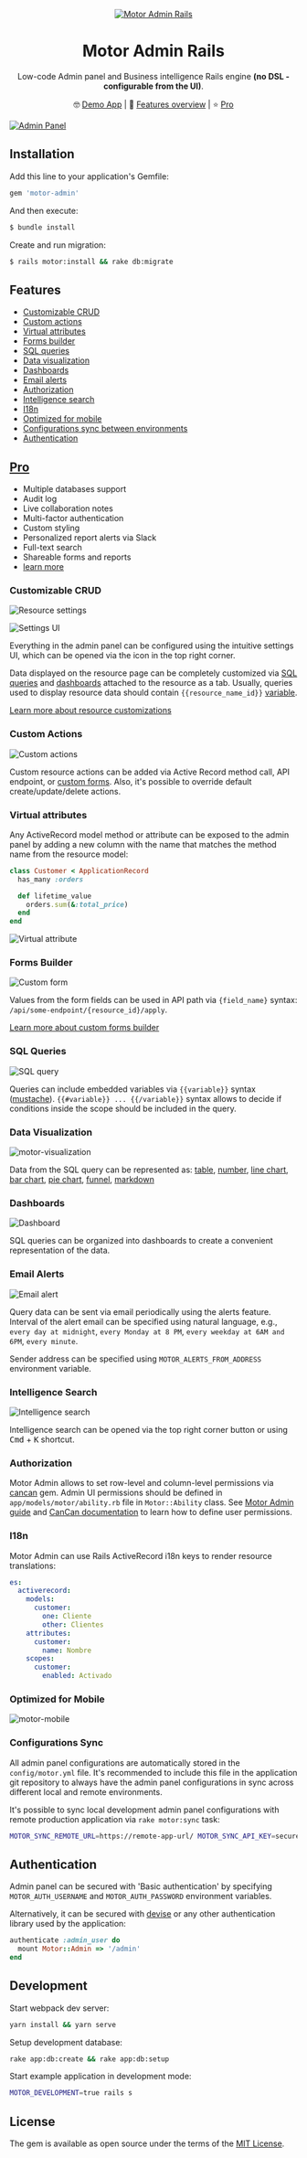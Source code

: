 <div align="center">

[![Motor Admin Rails](https://user-images.githubusercontent.com/5418788/140520844-a947845d-b579-4b3f-9b49-c539ad3cf580.png)](https://www.getmotoradmin.com/ruby-on-rails)

# Motor Admin Rails

Low-code Admin panel and Business intelligence Rails engine **(no DSL - configurable from the UI)**.

🤓 [Demo App](https://motor-admin.herokuapp.com/demo) | 👀 [Features overview](https://www.youtube.com/watch?v=ngVoci8Hll4&list=PLu7llEMh0KcOkR3Uy_RJT0cXPZQKAYVsq&index=1) | ⭐ [Pro](https://www.getmotoradmin.com/ruby-on-rails)
</div>

[![Admin Panel](https://user-images.githubusercontent.com/5418788/119318538-1f30e300-bc82-11eb-94a4-107c31c93b13.png)](https://motor-admin.herokuapp.com/demo)

## Installation
Add this line to your application's Gemfile:

```ruby
gem 'motor-admin'
```

And then execute:
```bash
$ bundle install
```

Create and run migration:
```bash
$ rails motor:install && rake db:migrate
```

## Features

* [Customizable CRUD](#customizable-crud)
* [Custom actions](#custom-actions)
* [Virtual attributes](#virtual-attributes)
* [Forms builder](#forms-builder)
* [SQL queries](#sql-queries)
* [Data visualization](#data-visualization)
* [Dashboards](#dashboards)
* [Email alerts](#email-alerts)
* [Authorization](#authorization)
* [Intelligence search](#intelligence-search)
* [I18n](#i18n)
* [Optimized for mobile](#optimized-for-mobile)
* [Configurations sync between environments](#configurations-sync)
* [Authentication](#authentication)

## [Pro](https://www.getmotoradmin.com/ruby-on-rails)

* Multiple databases support
* Audit log
* Live collaboration notes
* Multi-factor authentication
* Custom styling
* Personalized report alerts via Slack
* Full-text search
* Shareable forms and reports
* [learn more](https://www.getmotoradmin.com/ruby-on-rails)

### Customizable CRUD

![Resource settings](https://user-images.githubusercontent.com/5418788/119318569-2a840e80-bc82-11eb-9ba3-f3964eb6f997.png)

![Settings UI](https://user-images.githubusercontent.com/5418788/119263883-90708780-bbe9-11eb-9f9f-f76fed0b7f27.png)

Everything in the admin panel can be configured using the intuitive settings UI, which can be opened via the icon in the top right corner.

Data displayed on the resource page can be completely customized via [SQL queries](#sql-queries) and [dashboards](#dashboards) attached to the resource as a tab. Usually, queries used to display resource data should contain `{{resource_name_id}}` [variable](#sql-queries).

[Learn more about resource customizations](https://github.com/motor-admin/motor-admin-rails/blob/master/guides/customizing_resource_table.md)

### Custom Actions

![Custom actions](https://user-images.githubusercontent.com/5418788/119266132-3c1dd580-bbf2-11eb-9666-09e1640eaf7b.png)

Custom resource actions can be added via Active Record method call, API endpoint, or [custom forms](#forms-builder). Also, it's possible to override default create/update/delete actions.

### Virtual attributes

Any ActiveRecord model method or attribute can be exposed to the admin panel by adding a new column with the name that matches the method name from the resource model:

```ruby
class Customer < ApplicationRecord
  has_many :orders

  def lifetime_value
    orders.sum(&:total_price)
  end
end
```

![Virtual attribute](https://user-images.githubusercontent.com/5418788/123373683-76321c80-d58e-11eb-914d-675444b7eb2a.png)

### Forms Builder

![Custom form](https://user-images.githubusercontent.com/5418788/119264008-1391dd80-bbea-11eb-9f14-cb405e77fb60.png)

Values from the form fields can be used in API path via `{field_name}` syntax: `/api/some-endpoint/{resource_id}/apply`.

[Learn more about custom forms builder](https://github.com/motor-admin/motor-admin-rails/blob/master/guides/building_custom_forms.md)

### SQL Queries

![SQL query](https://user-images.githubusercontent.com/5418788/119264127-84d19080-bbea-11eb-9903-ef465d1d2c97.png)

Queries can include embedded variables via `{{variable}}` syntax ([mustache](https://mustache.github.io)). `{{#variable}} ... {{/variable}}` syntax allows to decide if conditions inside the scope should be included in the query.

### Data Visualization

![motor-visualization](https://user-images.githubusercontent.com/5418788/119264625-a2075e80-bbec-11eb-986c-6106dd6e47ce.png)

Data from the SQL query can be represented as: [table](https://motor-admin.herokuapp.com/demo/queries/12), [number](https://motor-admin.herokuapp.com/demo/queries/6), [line chart](https://motor-admin.herokuapp.com/demo/queries/3), [bar chart](https://motor-admin.herokuapp.com/demo/queries/1), [pie chart](https://motor-admin.herokuapp.com/demo/queries/9), [funnel](https://motor-admin.herokuapp.com/demo/queries/7), [markdown](https://motor-admin.herokuapp.com/demo/queries/8)

### Dashboards

![Dashboard](https://user-images.githubusercontent.com/5418788/119264726-f579ac80-bbec-11eb-852e-8055f8aba200.png)

SQL queries can be organized into dashboards to create a convenient representation of the data.

### Email Alerts

![Email alert](https://user-images.githubusercontent.com/5418788/119265049-feb74900-bbed-11eb-8070-bcc8d6113b9b.png)

Query data can be sent via email periodically using the alerts feature. Interval of the alert email can be specified using natural language, e.g., `every day at midnight`, `every Monday at 8 PM`, `every weekday at 6AM and 6PM`, `every minute`.

Sender address can be specified using `MOTOR_ALERTS_FROM_ADDRESS` environment variable.

### Intelligence Search

![Intelligence search](https://user-images.githubusercontent.com/5418788/119266559-eea26800-bbf3-11eb-8cb3-d0538aa386a9.png)

Intelligence search can be opened via the top right corner button or using <kbd>Cmd</kbd> + <kbd>K</kbd> shortcut.

### Authorization

Motor Admin allows to set row-level and column-level permissions via [cancan](https://github.com/CanCanCommunity/cancancan) gem. Admin UI permissions should be defined in `app/models/motor/ability.rb` file in `Motor::Ability` class. See [Motor Admin guide](https://github.com/motor-admin/motor-admin-rails/blob/master/guides/defining_permissions.md) and [CanCan documentation](https://github.com/CanCanCommunity/cancancan/blob/develop/docs/Defining-Abilities.md) to learn how to define user permissions.

### I18n

Motor Admin can use Rails ActiveRecord i18n keys to render resource translations:

```yml
es:
  activerecord:
    models:
      customer:
        one: Cliente
        other: Clientes
    attributes:
      customer:
        name: Nombre
    scopes:
      customer:
        enabled: Activado
```

### Optimized for Mobile

![motor-mobile](https://user-images.githubusercontent.com/5418788/119269566-03392d00-bc01-11eb-9e9d-1f6a58fe0749.png)


### Configurations Sync

All admin panel configurations are automatically stored in the `config/motor.yml` file. It's recommended to include this file in the application git repository to always have the admin panel configurations in sync across different local and remote environments.

It's possible to sync local development admin panel configurations with remote production application via `rake motor:sync` task:

```bash
MOTOR_SYNC_REMOTE_URL=https://remote-app-url/ MOTOR_SYNC_API_KEY=secure-random-string rake motor:sync
```


## Authentication

Admin panel can be secured with 'Basic authentication' by specifying `MOTOR_AUTH_USERNAME` and `MOTOR_AUTH_PASSWORD` environment variables.

Alternatively, it can be secured with [devise](https://github.com/heartcombo/devise/wiki/How-To:-Define-resource-actions-that-require-authentication-using-routes.rb) or any other authentication library used by the application:

```ruby
authenticate :admin_user do
  mount Motor::Admin => '/admin'
end
```

## Development

Start webpack dev server:

```bash
yarn install && yarn serve
```

Setup development database:

```bash
rake app:db:create && rake app:db:setup
```

Start example application in development mode:

```bash
MOTOR_DEVELOPMENT=true rails s
```

## License

The gem is available as open source under the terms of the [MIT License](https://github.com/motor-admin/motor-admin-rails/blob/master/LICENSE).
